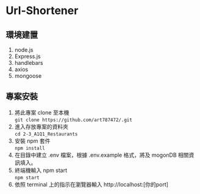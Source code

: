 # Url-Shortener
## 環境建置

1. node.js
2. Express.js
3. handlebars
4. axios
5. mongoose

## 專案安裝

1. 將此專案 clone 至本機  
   `git clone https://github.com/art787472/.git`
2. 進入存放專案的資料夾  
   `cd 2-3_A1Q1_Restaurants`
3. 安裝 npm 套件  
   `npm install`
4. 在目錄中建立 .env 檔案，根據 .env.example 格式，將及 mogonDB 相關資訊填入。  
5. 終端機輸入 npm start  
   `npm start`
6. 依照 terminal 上的指示在瀏覽器輸入 http://localhost:[你的port]
